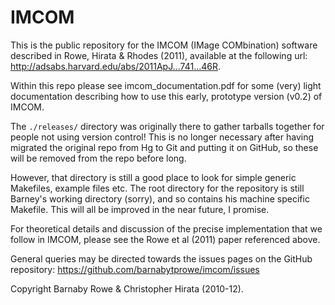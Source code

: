 IMCOM
=====

This is the public repository for the IMCOM (IMage COMbination) software
described in Rowe, Hirata & Rhodes (2011), available at the following url:
http://adsabs.harvard.edu/abs/2011ApJ...741...46R.

Within this repo please see imcom\_documentation.pdf for some (very) light
documentation describing how to use this early, prototype version (v0.2) of 
IMCOM.

The `./releases/` directory was originally there to gather tarballs together for
people not using version control!  This is no longer necessary after having
migrated the original repo from Hg to Git and putting it on GitHub, so these
will be removed from the repo before long.

However, that directory is still a good place to look for simple generic
Makefiles, example files etc.  The root directory for the repository is still
Barney's working directory (sorry), and so contains his machine specific
Makefile.  This will all be improved in the near future, I promise.

For theoretical details and discussion of the precise implementation that 
we follow in IMCOM, please see the Rowe et al (2011) paper referenced above.

General queries may be directed towards the issues pages on the GitHub
repository: https://github.com/barnabytprowe/imcom/issues

Copyright Barnaby Rowe & Christopher Hirata (2010-12).
